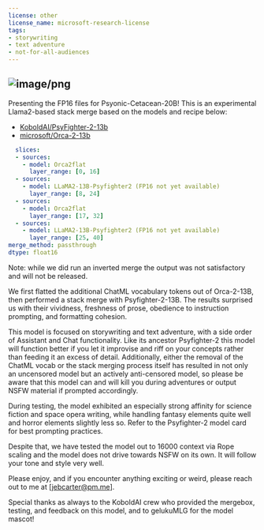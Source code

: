 ```yaml
---
license: other
license_name: microsoft-research-license
tags:
- storywriting
- text adventure
- not-for-all-audiences
---
```


![image/png](https://cdn-uploads.huggingface.co/production/uploads/6459a451abdbb77c4c6d8258/uNoKlBulkRF3mCoMgetGs.png)
---

Presenting the FP16 files for Psyonic-Cetacean-20B! This is an experimental Llama2-based stack merge based on the models and recipe below:

- [KoboldAI/PsyFighter-2-13b](https://huggingface.co/KoboldAI/LLaMA2-13B-Psyfighter2-GGUF)
- [microsoft/Orca-2-13b](https://huggingface.co/microsoft/Orca-2-13b)

```yaml
  slices:
  - sources:
    - model: Orca2flat
      layer_range: [0, 16]
  - sources:
    - model: LLaMA2-13B-Psyfighter2 (FP16 not yet available)
      layer_range: [8, 24]
  - sources:
    - model: Orca2flat
      layer_range: [17, 32]
  - sources:
    - model: LLaMA2-13B-Psyfighter2 (FP16 not yet available)
      layer_range: [25, 40]
merge_method: passthrough
dtype: float16
```

Note: while we did run an inverted merge the output was not satisfactory and will not be released.

We first flatted the additional ChatML vocabulary tokens out of Orca-2-13B, then performed a stack merge with Psyfighter-2-13B. The results surprised us with their vividness, freshness of prose, obedience to instruction prompting, and formatting cohesion.

This model is focused on storywriting and text adventure, with a side order of Assistant and Chat functionality. Like its ancestor Psyfighter-2 this model will function better if you let it improvise and riff on your concepts rather than feeding it an excess of detail.
Additionally, either the removal of the ChatML vocab or the stack merging process itself has resulted in not only an uncensored model but an actively anti-censored model, so please be aware that this model can and will kill you during adventures or output NSFW material if prompted accordingly.

During testing, the model exhibited an especially strong affinity for science fiction and space opera writing, while handling fantasy elements quite well and horror elements slightly less so. Refer to the Psyfighter-2 model card for best prompting practices.

Despite that, we have tested the model out to 16000 context via Rope scaling and the model does not drive towards NSFW on its own. It will follow your tone and style very well.

Please enjoy, and if you encounter anything exciting or weird, please reach out to me at [jebcarter@pm.me].

Special thanks as always to the KoboldAI crew who provided the mergebox, testing, and feedback on this model, and to gelukuMLG for the model mascot!